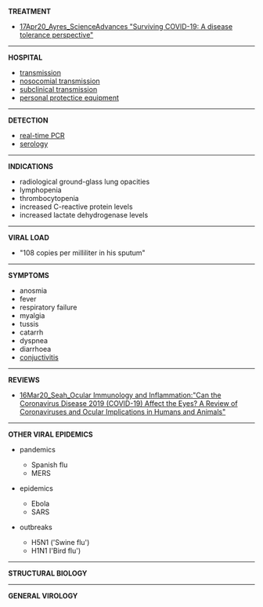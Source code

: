 **TREATMENT**
 - [17Apr20_Ayres_ScienceAdvances "Surviving COVID-19: A disease tolerance perspective"](https://advances.sciencemag.org/content/early/2020/04/16/sciadv.abc1518/tab-pdf)
---
**HOSPITAL**
 - [transmission](../master/transmission.md)
 - [nosocomial transmission](../master/nosocomial_transmission.md)
 - [subclinical transmission](../master/subclinical_transmission.md)
 - [personal protectice equipment](../master/ppe.md)
---
**DETECTION**
 - [real-time PCR](../master/RT-PCR.md)
 - [serology](../master/serology.md)
---
**INDICATIONS**
 - radiological ground-glass lung opacities
 - lymphopenia
 - thrombocytopenia
 - increased C-reactive protein levels
 - increased lactate dehydrogenase levels

---
**VIRAL LOAD**
 - "108 copies per milliliter in his sputum"
---
**SYMPTOMS**
 - anosmia
 - fever
 - respiratory failure
 - myalgia
 - tussis 
 - catarrh
 - dyspnea
 - diarrhoea
 - [conjuctivitis](../master/conjunctivitis.md)
--- 
**REVIEWS**
 - [16Mar20_Seah_Ocular Immunology and Inflammation:"Can the Coronavirus Disease 2019 (COVID-19)
Affect the Eyes? A Review of Coronaviruses and
Ocular Implications in Humans and Animals"](https://www.tandfonline.com/doi/pdf/10.1080/09273948.2020.1738501)
---
**OTHER VIRAL EPIDEMICS**
 - pandemics
   - Spanish flu 
   - MERS
    
 - epidemics
   - Ebola
   - SARS
    
 - outbreaks
   - H5N1 ('Swine flu')
   - H1N1 I'Bird flu')



---
**STRUCTURAL BIOLOGY**
 
 
---
**GENERAL VIROLOGY**

